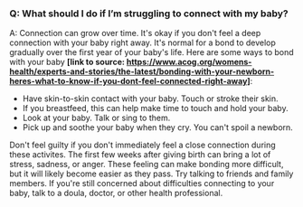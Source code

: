 ### Q: What should I do if I’m struggling to connect with my baby? 

A: Connection can grow over time. It's okay if you don't feel a deep connection with your baby right away. It's normal for a bond to develop gradually over the first year of your baby's life. Here are some ways to bond with your baby **[link to source: https://www.acog.org/womens-health/experts-and-stories/the-latest/bonding-with-your-newborn-heres-what-to-know-if-you-dont-feel-connected-right-away]**:

- Have skin-to-skin contact with your baby. Touch or stroke their skin.
- If you breastfeed, this can help make time to touch and hold your baby.
- Look at your baby. Talk or sing to them.
- Pick up and soothe your baby when they cry. You can't spoil a newborn.

Don't feel guilty if you don't immediately feel a close connection during these activites. The first few weeks after giving birth can bring a lot of stress, sadness, or anger. These feeling can make bonding more difficult, but it will likely become easier as they pass. Try talking to friends and family members. If you're still concerned about difficulties connecting to your baby, talk to a doula, doctor, or other health professional.
